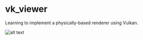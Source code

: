 # vk_viewer
Learning to implement a physically-based renderer using Vulkan.

![alt text](screen1.png "First screenshot")
